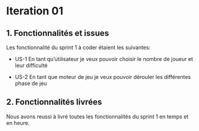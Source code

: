 # Iteration 01

## 1. Fonctionnalités et issues

Les fonctionnalité du sprint 1 à coder étaient les suivantes:

- US-1
En tant qu’utilisateur je veux pouvoir choisir le nombre de joueur et leur difficulté

- US-2
En tant que moteur de jeu je veux pouvoir dérouler les différentes phase de jeu


## 2. Fonctionnalités livrées

Nous avons reussi à livré toutes les fonctionnalités du sprint 1 en temps et en heure.